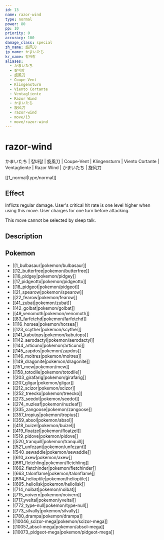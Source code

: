 ```yaml
---
id: 13
name: razor-wind
type: normal
power: 80
pp: 10
priority: 0
accuracy: 100
damage_class: special
zh_name: 旋风刀
jp_name: かまいたち
kr_name: 칼바람
aliases:
  - かまいたち
  - 칼바람
  - 旋風刀
  - Coupe-Vent
  - Klingensturm
  - Viento Cortante
  - Ventagliente
  - Razor Wind
  - かまいたち
  - 旋风刀
  - razor-wind
  - move/13
  - move/razor-wind
---
```

# razor-wind
    
かまいたち | 칼바람 | 旋風刀 | Coupe-Vent | Klingensturm | Viento Cortante | Ventagliente | Razor Wind | かまいたち | 旋风刀

[[1_normal|type/normal]]

## Effect

Inflicts regular damage.  User's critical hit rate is one level higher when using this move.  User charges for one turn before attacking.

This move cannot be selected by sleep talk.

## Description



## Pokemon

- [[1_bulbasaur|pokemon/bulbasaur]]
- [[12_butterfree|pokemon/butterfree]]
- [[16_pidgey|pokemon/pidgey]]
- [[17_pidgeotto|pokemon/pidgeotto]]
- [[18_pidgeot|pokemon/pidgeot]]
- [[21_spearow|pokemon/spearow]]
- [[22_fearow|pokemon/fearow]]
- [[41_zubat|pokemon/zubat]]
- [[42_golbat|pokemon/golbat]]
- [[49_venomoth|pokemon/venomoth]]
- [[83_farfetchd|pokemon/farfetchd]]
- [[116_horsea|pokemon/horsea]]
- [[123_scyther|pokemon/scyther]]
- [[141_kabutops|pokemon/kabutops]]
- [[142_aerodactyl|pokemon/aerodactyl]]
- [[144_articuno|pokemon/articuno]]
- [[145_zapdos|pokemon/zapdos]]
- [[146_moltres|pokemon/moltres]]
- [[149_dragonite|pokemon/dragonite]]
- [[151_mew|pokemon/mew]]
- [[158_totodile|pokemon/totodile]]
- [[203_girafarig|pokemon/girafarig]]
- [[207_gligar|pokemon/gligar]]
- [[212_scizor|pokemon/scizor]]
- [[252_treecko|pokemon/treecko]]
- [[273_seedot|pokemon/seedot]]
- [[274_nuzleaf|pokemon/nuzleaf]]
- [[335_zangoose|pokemon/zangoose]]
- [[357_tropius|pokemon/tropius]]
- [[359_absol|pokemon/absol]]
- [[418_buizel|pokemon/buizel]]
- [[419_floatzel|pokemon/floatzel]]
- [[519_pidove|pokemon/pidove]]
- [[520_tranquill|pokemon/tranquill]]
- [[521_unfezant|pokemon/unfezant]]
- [[540_sewaddle|pokemon/sewaddle]]
- [[610_axew|pokemon/axew]]
- [[661_fletchling|pokemon/fletchling]]
- [[662_fletchinder|pokemon/fletchinder]]
- [[663_talonflame|pokemon/talonflame]]
- [[694_helioptile|pokemon/helioptile]]
- [[695_heliolisk|pokemon/heliolisk]]
- [[714_noibat|pokemon/noibat]]
- [[715_noivern|pokemon/noivern]]
- [[717_yveltal|pokemon/yveltal]]
- [[772_type-null|pokemon/type-null]]
- [[773_silvally|pokemon/silvally]]
- [[780_drampa|pokemon/drampa]]
- [[10046_scizor-mega|pokemon/scizor-mega]]
- [[10057_absol-mega|pokemon/absol-mega]]
- [[10073_pidgeot-mega|pokemon/pidgeot-mega]]


